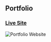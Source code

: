 ## Portfolio

### [Live Site](https://diveshagarwal213.github.io/my_portfolio/)

![Portfolio Website](https://diveshagarwal213.github.io/my_portfolio/images/Capture.PNG)
